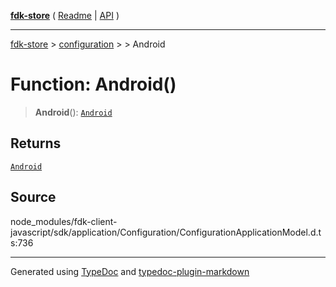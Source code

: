 [**fdk-store**](../../../README.md) ( [Readme](../../../README.md) \| [API](../../../API.md) )

---

[fdk-store](../../../API.md) > [configuration](../../README.md) > [<internal>](../README.md) > Android

# Function: Android()

> **Android**(): [`Android`](../type-aliases/type-alias.Android.md)

## Returns

[`Android`](../type-aliases/type-alias.Android.md)

## Source

node_modules/fdk-client-javascript/sdk/application/Configuration/ConfigurationApplicationModel.d.ts:736

---

Generated using [TypeDoc](https://typedoc.org/) and [typedoc-plugin-markdown](https://www.npmjs.com/package/typedoc-plugin-markdown)
